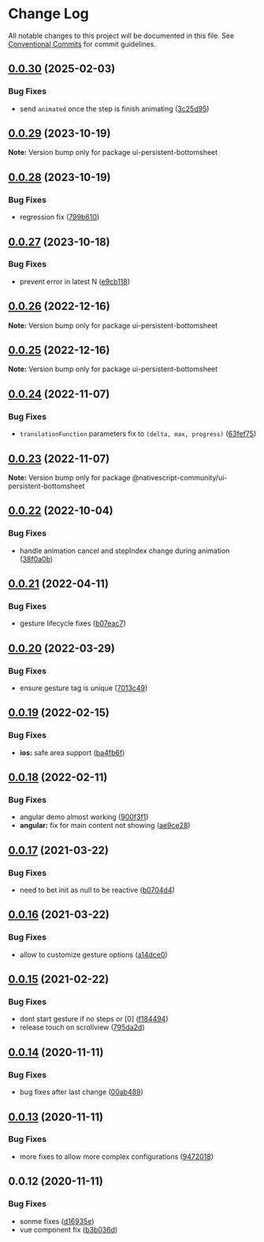 # Change Log

All notable changes to this project will be documented in this file.
See [Conventional Commits](https://conventionalcommits.org) for commit guidelines.

## [0.0.30](https://github.com/nativescript-community/ui-persistent-bottomsheet/compare/v0.0.29...v0.0.30) (2025-02-03)

### Bug Fixes

* send `animated` once the step is finish animating ([3c25d95](https://github.com/nativescript-community/ui-persistent-bottomsheet/commit/3c25d95042d8f10c2f18b42446a91315f1269ea1))

## [0.0.29](https://github.com/nativescript-community/ui-persistent-bottomsheet/compare/v0.0.28...v0.0.29) (2023-10-19)

**Note:** Version bump only for package ui-persistent-bottomsheet

## [0.0.28](https://github.com/nativescript-community/ui-persistent-bottomsheet/compare/v0.0.27...v0.0.28) (2023-10-19)

### Bug Fixes

* regression fix ([799b610](https://github.com/nativescript-community/ui-persistent-bottomsheet/commit/799b6103911fe7f37d4fd4c7f9a0d868f38a40fc))

## [0.0.27](https://github.com/nativescript-community/ui-persistent-bottomsheet/compare/v0.0.26...v0.0.27) (2023-10-18)

### Bug Fixes

* prevent error in latest N ([e9cb118](https://github.com/nativescript-community/ui-persistent-bottomsheet/commit/e9cb118f7593befd13276d6ae30253f1c2f8893a))

## [0.0.26](https://github.com/nativescript-community/ui-persistent-bottomsheet/compare/v0.0.25...v0.0.26) (2022-12-16)

**Note:** Version bump only for package ui-persistent-bottomsheet

## [0.0.25](https://github.com/nativescript-community/ui-persistent-bottomsheet/compare/v0.0.24...v0.0.25) (2022-12-16)

**Note:** Version bump only for package ui-persistent-bottomsheet

## [0.0.24](https://github.com/nativescript-community/ui-persistent-bottomsheet/compare/v0.0.23...v0.0.24) (2022-11-07)

### Bug Fixes

-   `translationFunction` parameters fix to `(delta, max, progress)` ([63fef75](https://github.com/nativescript-community/ui-persistent-bottomsheet/commit/63fef75e5c500d48b889ee2541f5309df58ecaab))

## [0.0.23](https://github.com/nativescript-community/ui-persistent-bottomsheet/compare/v0.0.22...v0.0.23) (2022-11-07)

**Note:** Version bump only for package @nativescript-community/ui-persistent-bottomsheet

## [0.0.22](https://github.com/nativescript-community/ui-persistent-bottomsheet/compare/v0.0.21...v0.0.22) (2022-10-04)

### Bug Fixes

-   handle animation cancel and stepIndex change during animation ([38f0a0b](https://github.com/nativescript-community/ui-persistent-bottomsheet/commit/38f0a0b062c23e1d4c3ac521587540326a4cf61c))

## [0.0.21](https://github.com/nativescript-community/ui-persistent-bottomsheet/compare/v0.0.20...v0.0.21) (2022-04-11)

### Bug Fixes

-   gesture lifecycle fixes ([b07eac7](https://github.com/nativescript-community/ui-persistent-bottomsheet/commit/b07eac70ca8cb10d4716a8be04de7236b84bf75e))

## [0.0.20](https://github.com/nativescript-community/ui-persistent-bottomsheet/compare/v0.0.19...v0.0.20) (2022-03-29)

### Bug Fixes

-   ensure gesture tag is unique ([7013c49](https://github.com/nativescript-community/ui-persistent-bottomsheet/commit/7013c4974052b94c61ccbff6b26cd6018b9b4497))

## [0.0.19](https://github.com/nativescript-community/ui-persistent-bottomsheet/compare/v0.0.18...v0.0.19) (2022-02-15)

### Bug Fixes

-   **ios:** safe area support ([ba4fb6f](https://github.com/nativescript-community/ui-persistent-bottomsheet/commit/ba4fb6fad187747489ed106d1b5f59574f432909))

## [0.0.18](https://github.com/nativescript-community/ui-persistent-bottomsheet/compare/v0.0.17...v0.0.18) (2022-02-11)

### Bug Fixes

-   angular demo almost working ([900f3f1](https://github.com/nativescript-community/ui-persistent-bottomsheet/commit/900f3f1bfda5093d75e2a57e23a53c132e1c7077))
-   **angular:** fix for main content not showing ([ae9ce28](https://github.com/nativescript-community/ui-persistent-bottomsheet/commit/ae9ce28646e8b77865384146449c9c5d4d43f77e))

## [0.0.17](https://github.com/nativescript-community/ui-persistent-bottomsheet/compare/v0.0.16...v0.0.17) (2021-03-22)

### Bug Fixes

-   need to bet init as null to be reactive ([b0704d4](https://github.com/nativescript-community/ui-persistent-bottomsheet/commit/b0704d495d934ede1ed3fa1b5960e6502210f0d4))

## [0.0.16](https://github.com/nativescript-community/ui-persistent-bottomsheet/compare/v0.0.15...v0.0.16) (2021-03-22)

### Bug Fixes

-   allow to customize gesture options ([a14dce0](https://github.com/nativescript-community/ui-persistent-bottomsheet/commit/a14dce09eea3993c6d4c98e7a891e9a9748c65ad))

## [0.0.15](https://github.com/nativescript-community/ui-persistent-bottomsheet/compare/v0.0.14...v0.0.15) (2021-02-22)

### Bug Fixes

-   dont start gesture if no steps or [0] ([f184494](https://github.com/nativescript-community/ui-persistent-bottomsheet/commit/f184494321da98b7474720be55c0bf2faf94b080))
-   release touch on scrollview ([795da2d](https://github.com/nativescript-community/ui-persistent-bottomsheet/commit/795da2d0f9d8159737f497bf1dc1029b022c852f))

## [0.0.14](https://github.com/nativescript-community/ui-persistent-bottomsheet/compare/v0.0.13...v0.0.14) (2020-11-11)

### Bug Fixes

-   bug fixes after last change ([00ab489](https://github.com/nativescript-community/ui-persistent-bottomsheet/commit/00ab4898086da03c9e2862688478d866b3cba7d8))

## [0.0.13](https://github.com/nativescript-community/ui-persistent-bottomsheet/compare/v0.0.12...v0.0.13) (2020-11-11)

### Bug Fixes

-   more fixes to allow more complex configurations ([9472018](https://github.com/nativescript-community/ui-persistent-bottomsheet/commit/9472018dfc635bf028f58437b724bccbb3057595))

## 0.0.12 (2020-11-11)

### Bug Fixes

-   sonme fixes ([d16935e](https://github.com/nativescript-community/ui-persistent-bottomsheet/commit/d16935e870681f01956963d59c1fed6e58fe4b06))
-   vue component fix ([b3b036d](https://github.com/nativescript-community/ui-persistent-bottomsheet/commit/b3b036df51778b9da8992450f84c1186e3e7d18a))
